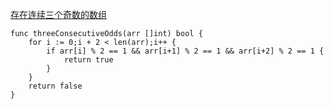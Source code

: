 [存在连续三个奇数的数组](https://leetcode-cn.com/problems/three-consecutive-odds/)

```golang
func threeConsecutiveOdds(arr []int) bool {
    for i := 0;i + 2 < len(arr);i++ {
        if arr[i] % 2 == 1 && arr[i+1] % 2 == 1 && arr[i+2] % 2 == 1 {
            return true
        }
    }
    return false
}
```
